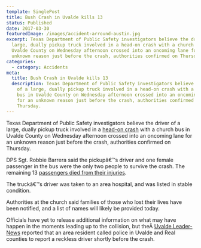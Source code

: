 ```yaml
---
template: SinglePost
title: Bush Crash in Uvalde kills 13
status: Published
date: 2017-03-30
featuredImage: /images/accident-arround-austin.jpg
excerpt: Texas Department of Public Safety investigators believe the driver of a
  large, dually pickup truck involved in a head-on crash with a church bus in
  Uvalde County on Wednesday afternoon crossed into an oncoming lane for an
  unknown reason just before the crash, authorities confirmed on Thursday.
categories:
  - category: Accidents
meta:
  title: Bush Crash in Uvalde kills 13
  description: Texas Department of Public Safety investigators believe the driver
    of a large, dually pickup truck involved in a head-on crash with a church
    bus in Uvalde County on Wednesday afternoon crossed into an oncoming lane
    for an unknown reason just before the crash, authorities confirmed on
    Thursday.
---
```

<!--StartFragment-->

Texas Department of Public Safety investigators believe the driver of a large, dually pickup truck involved in a [head-on crash](/practice-areas/car-accident-lawyers/) with a church bus in Uvalde County on Wednesday afternoon crossed into an oncoming lane for an unknown reason just before the crash, authorities confirmed on Thursday.

DPS Sgt. Robbie Barrera said the pickupâ€™s driver and one female passenger in the bus were the only two people to survive the crash. The remaining 13 [passengers died from their injuries](/practice-areas/wrongful-death-attorney/).

The truckâ€™s driver was taken to an area hospital, and was listed in stable condition.

Authorities at the church said families of those who lost their lives have been notified, and a list of names will likely be provided today.

Officials have yet to release additional information on what may have happen in the moments leading up to the collision, but theÂ [Uvalde Leader-News](https://www.uvaldeleadernews.com/node/5534) reported that an area resident called police in Uvalde and Real counties to report a reckless driver shortly before the crash.

<!--EndFragment-->